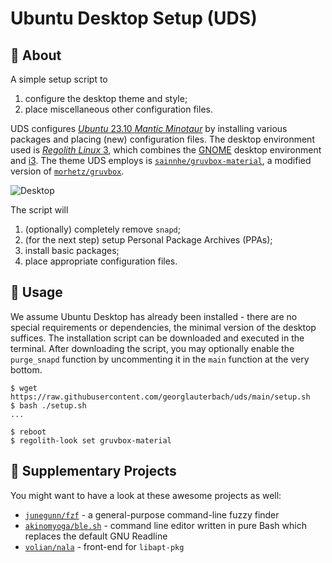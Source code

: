 # Ubuntu Desktop Setup (UDS)

## :page_with_curl: About

A simple setup script to

1. configure the desktop theme and style;
2. place miscellaneous other configuration files.

UDS configures [_Ubuntu_ 23.10 _Mantic Minotaur_][ubuntu-23.10] by installing various packages and placing (new) configuration files. The desktop environment used is [_Regolith Linux_ 3][regolith], which combines the [GNOME] desktop environment and [i3]. The theme UDS employs is [`sainnhe/gruvbox-material`](https://github.com/sainnhe/gruvbox-material), a modified version of [`morhetz/gruvbox`](https://github.com/morhetz/gruvbox).

![Desktop](files/.show-off/desktop.gif)

The script will

1. (optionally) completely remove `snapd`;
2. (for the next step) setup Personal Package Archives (PPAs);
3. install basic packages;
4. place appropriate configuration files.

[ubuntu-23.10]: https://releases.ubuntu.com/23.10/
[regolith]: https://regolith-desktop.com/
[GNOME]: https://www.gnome.org/
[i3]: https://i3wm.org/

## :rocket: Usage

We assume Ubuntu Desktop has already been installed - there are no special requirements or dependencies, the minimal version of the desktop suffices. The installation script can be downloaded and executed in the terminal. After downloading the script, you may optionally enable the `purge_snapd` function by uncommenting it in the `main` function at the very bottom.

```console
$ wget https://raw.githubusercontent.com/georglauterbach/uds/main/setup.sh
$ bash ./setup.sh
...

$ reboot
$ regolith-look set gruvbox-material
```

## :mega: Supplementary Projects

You might want to have a look at these awesome projects as well:

- [`junegunn/fzf`](https://github.com/junegunn/fzf) - a general-purpose command-line fuzzy finder
- [`akinomyoga/ble.sh`](https://github.com/akinomyoga/ble.sh) - command line editor written in pure Bash which replaces the default GNU Readline
- [`volian/nala`](https://gitlab.com/volian/nala) - front-end for `libapt-pkg`
